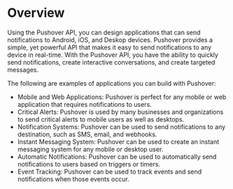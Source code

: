 # Overview

Using the Pushover API, you can design applications that can send notifications to Android, iOS, and Deskop devices. Pushover provides a simple, yet powerful API that makes it easy to send notifications to any device in real-time. With the Pushover API, you have the ability to quickly send notifications, create interactive conversations, and create targeted messages.

The following are examples of applications you can build with Pushover:

- Mobile and Web Applications: Pushover is perfect for any mobile or web application that requires notifications to users.
- Critical Alerts: Pushover is used by many businesses and organizations to send critical alerts to mobile users as well as desktops.
- Notification Systems: Pushover can be used to send notifications to any destination, such as SMS, email, and webhooks.
- Instant Messaging System: Pushover can be used to create an instant messaging system for any mobile or desktop user.
- Automatic Notifications: Pushover can be used to automatically send notifications to users based on triggers or timers.
- Event Tracking: Pushover can be used to track events and send notifications when those events occur.
